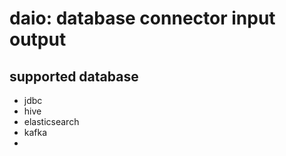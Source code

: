# daio: database connector input output

## supported database

- jdbc
- hive
- elasticsearch
- kafka
- 
